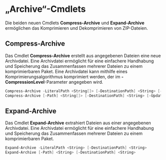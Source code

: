 # „Archive“-Cmdlets

Die beiden neuen Cmdlets **Compress-Archive** und **Expand-Archive** ermöglichen das Komprimieren und Dekomprimieren von ZIP-Dateien.

## Compress-Archive
Das Cmdlet **Compress-Archive** erstellt aus angegebenen Dateien eine neue Archivdatei. Eine Archivdatei ermöglicht für eine einfachere Handhabung und Speicherung das Zusammenfassen mehrerer Dateien zu einem komprimierbaren Paket. Eine Archivdatei kann mithilfe eines Komprimierungsalgorithmus komprimiert werden, der im **-CompressionLevel**-Parameter angegeben wird.
```PowerShell
Compress-Archive -LiteralPath <String[]> [-DestinationPath] <String> [-Update] [-CompressionLevel <Microsoft.PowerShell.Commands.CompressionLevel>] 
Compress-Archive [-Path] <String[]> [-DestinationPath] <String> [-Update] [-CompressionLevel <Microsoft.PowerShell.Commands.CompressionLevel>]
```

## Expand-Archive
Das Cmdlet **Expand-Archive** extrahiert Dateien aus einer angegebenen Archivdatei. Eine Archivdatei ermöglicht für eine einfachere Handhabung und Speicherung das Zusammenfassen mehrerer Dateien zu einem komprimierbaren Paket.
```PowerShell
Expand-Archive -LiteralPath <String> [-DestinationPath] <String>
Expand-Archive [-Path] <String> [-DestinationPath] <String>
```


<!--HONumber=Jun16_HO4-->


